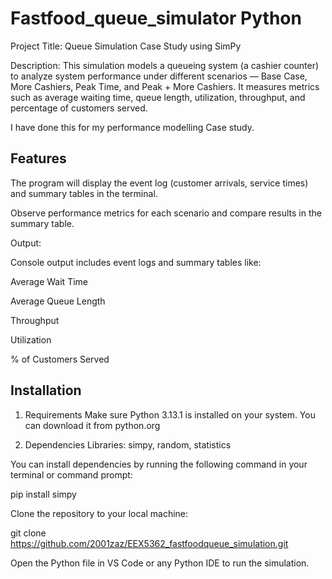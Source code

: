 
# Fastfood_queue_simulator Python

Project Title: Queue Simulation Case Study using SimPy

Description:
This simulation models a queueing system (a cashier counter) to analyze system performance under different scenarios — Base Case, More Cashiers, Peak Time, and Peak + More Cashiers. It measures metrics such as average waiting time, queue length, utilization, throughput, and percentage of customers served.

I have done this for my performance modelling Case study.



## Features


The program will display the event log (customer arrivals, service times) and summary tables in the terminal.

Observe performance metrics for each scenario and compare results in the summary table.

Output:

Console output includes event logs and summary tables like:

Average Wait Time

Average Queue Length

Throughput

Utilization

% of Customers Served

## Installation

1.  Requirements
Make sure Python 3.13.1 is installed on your system. You can download it from python.org

2.  Dependencies
Libraries: simpy, random, statistics

You can install dependencies by running the following command in your terminal or command prompt:

pip install simpy


Clone the repository to your local machine:

git clone https://github.com/2001zaz/EEX5362_fastfoodqueue_simulation.git


Open the Python file in VS Code or any Python IDE to run the simulation.
    